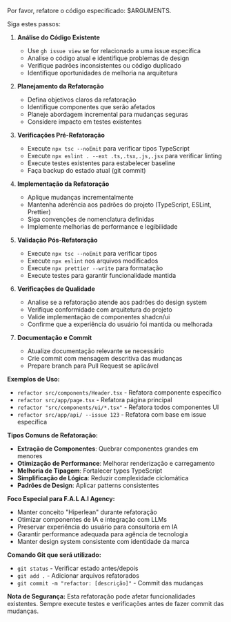 Por favor, refatore o código especificado: $ARGUMENTS.

Siga estes passos:

1. **Análise do Código Existente**
   - Use `gh issue view` se for relacionado a uma issue específica
   - Analise o código atual e identifique problemas de design
   - Verifique padrões inconsistentes ou código duplicado
   - Identifique oportunidades de melhoria na arquitetura

2. **Planejamento da Refatoração**
   - Defina objetivos claros da refatoração
   - Identifique componentes que serão afetados
   - Planeje abordagem incremental para mudanças seguras
   - Considere impacto em testes existentes

3. **Verificações Pré-Refatoração**
   - Execute `npx tsc --noEmit` para verificar tipos TypeScript
   - Execute `npx eslint . --ext .ts,.tsx,.js,.jsx` para verificar linting
   - Execute testes existentes para estabelecer baseline
   - Faça backup do estado atual (git commit)

4. **Implementação da Refatoração**
   - Aplique mudanças incrementalmente
   - Mantenha aderência aos padrões do projeto (TypeScript, ESLint, Prettier)
   - Siga convenções de nomenclatura definidas
   - Implemente melhorias de performance e legibilidade

5. **Validação Pós-Refatoração**
   - Execute `npx tsc --noEmit` para verificar tipos
   - Execute `npx eslint` nos arquivos modificados
   - Execute `npx prettier --write` para formatação
   - Execute testes para garantir funcionalidade mantida

6. **Verificações de Qualidade**
   - Analise se a refatoração atende aos padrões do design system
   - Verifique conformidade com arquitetura do projeto
   - Valide implementação de componentes shadcn/ui
   - Confirme que a experiência do usuário foi mantida ou melhorada

7. **Documentação e Commit**
   - Atualize documentação relevante se necessário
   - Crie commit com mensagem descritiva das mudanças
   - Prepare branch para Pull Request se aplicável

**Exemplos de Uso:**
- `refactor src/components/Header.tsx` - Refatora componente específico
- `refactor src/app/page.tsx` - Refatora página principal
- `refactor "src/components/ui/*.tsx"` - Refatora todos componentes UI
- `refactor src/app/api/ --issue 123` - Refatora com base em issue específica

**Tipos Comuns de Refatoração:**
- **Extração de Componentes**: Quebrar componentes grandes em menores
- **Otimização de Performance**: Melhorar renderização e carregamento
- **Melhoria de Tipagem**: Fortalecer types TypeScript
- **Simplificação de Lógica**: Reduzir complexidade ciclomática
- **Padrões de Design**: Aplicar patterns consistentes

**Foco Especial para F.A.L A.I Agency:**
- Manter conceito "Hiperlean" durante refatoração
- Otimizar componentes de IA e integração com LLMs
- Preservar experiência do usuário para consultoria em IA
- Garantir performance adequada para agência de tecnologia
- Manter design system consistente com identidade da marca

**Comando Git que será utilizado:**
- `git status` - Verificar estado antes/depois
- `git add .` - Adicionar arquivos refatorados
- `git commit -m "refactor: [descrição]"` - Commit das mudanças

**Nota de Segurança:**
Esta refatoração pode afetar funcionalidades existentes. Sempre execute testes e verificações antes de fazer commit das mudanças.

